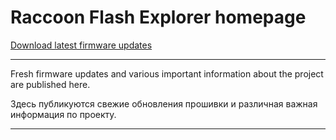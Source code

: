 # Raccoon Flash Explorer homepage
[Download latest firmware updates](https://github.com/lapot2/Raccoon_Flash_Explorer/releases)

---
Fresh firmware updates and various important information about the project are published here.

Здесь публикуются свежие обновления прошивки и различная важная информация по проекту.

---
